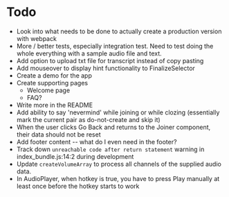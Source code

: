 # Todo
  - Look into what needs to be done to actually create a production version with webpack
  - More / better tests, especially integration test. Need to test doing the whole everything with a sample audio file and text.
  - Add option to upload txt file for transcript instead of copy pasting
  - Add mouseover to display hint functionality to FinalizeSelector
  - Create a demo for the app
  - Create supporting pages
    - Welcome page
    - FAQ?
  - Write more in the README
  - Add ability to say 'nevermind' while joining or while clozing (essentially mark the current pair as do-not-create and skip it)
  - When the user clicks Go Back and returns to the Joiner component, their data should not be reset
  - Add footer content -- what do I even need in the footer?
  - Track down `unreachable code after return statement` warning in index_bundle.js:14:2 during development
  - Update `createVolumeArray` to process all channels of the supplied audio data.
  - In AudioPlayer, when hotkey is true, you have to press Play manually at least once before the hotkey starts to work